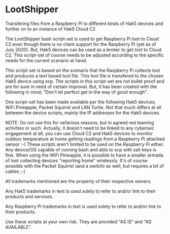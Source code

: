 # LootShipper

Transfering files from a Raspberry Pi to different kinds of Hak5 devices and further on to an instance of Hak5 Cloud C2

The LootShipper bash script-set is used to get Raspberry Pi loot to Cloud C2 even though there is no client support for the Raspberry Pi (yet as of July 2020).
But, Hak5 devices can be used as a broker to get loot to Cloud C2. This script-set of course needs to be adjusted according to the specific needs for the current scenario at hand.

This script-set is based on the scenario that the Raspberry Pi collects loot and produces a text based loot file. This loot file is transfered to the chosen Hak5 device using scp. The scripts in this script-set are not bullet proof and are for sure in need of certain improval. But, it has been created with the following in mind; "Don't let perfect get in the way of good enough".

One script-set has been made available per the following Hak5 devices; WiFi Pineapple, Packet Squirrel and LAN Turtle. Not that much differs at all between the device scripts, mainly the IP addresses for the Hak5 devices.

NOTE: Do not use this for nefarious reasons, but in agreed red teaming activities or such. Actually, it doesn't need to be linked to any cybersec engagement at all, you can use Cloud C2 and Hak5 devices to monitor outdoor temperature at home getting readings from a Raspberry Pi attached sensor :-) These scripts aren't limited to be used on the Raspberry Pi either. Any device/OS capable of running bash and able to scp with ssh keys is fine. When using the WiFi Pineapple, it is possible to have a smaller armada of loot collecting devices "reporting home" wirelessly. It's of course possible with the Packet Squirrel (and a switch) as well, but requires a lot of cables ;-)

All trademarks mentioned are the property of their respective owners.

Any Hak5 trademarks in text is used solely to refer to and/or link to their products and services.

Any Raspberry Pi trademarks in text is used solely to refer to and/or link to their products.

Use these scripts at your own risk. They are provided "AS IS" and "AS AVAILABLE".
